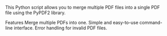 This Python script allows you to merge multiple PDF files into a single PDF file using the PyPDF2 library.

Features
Merge multiple PDFs into one.
Simple and easy-to-use command-line interface.
Error handling for invalid PDF files.

